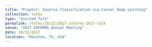 ```yaml
---
title: "Prophit: Inverse Classification via Causal Deep Learning"
collection: talks
type: "Invited Talk"
permalink: /talks/10/22/2017-informs-2017-talk
venue: "2017 INFORMS Annual Meeting"
date: 10/22/2017
location: "Houston, TX, USA"
---
```

